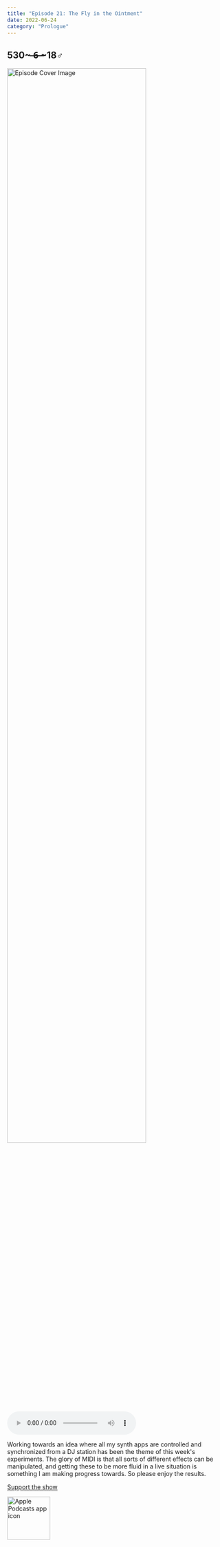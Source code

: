 ```yaml
---
title: "Episode 21: The Fly in the Ointment"
date: 2022-06-24
category: "Prologue"
---
```

## 530~ ̶6̶ ̶~18♂
<img src="https://artwork.captivate.fm/22e07fc6-2960-4348-9bb3-0a64a805ec8e/60854458c4d1acdf4e1c2f79c4137142d85d78e379bdafbd69bd34c85f5819ad.jpg" alt="Episode Cover Image" width=80%/>
<audio controls>
  <source src="https://podcasts.captivate.fm/media/b610f443-b564-4626-bd2e-84e51ce8e21b/10850642-episode-21-the-fly-in-the-ointment.mp3" type="audio/mpeg">
  Your browser does not support the audio element.
</audio>

<p>Working towards an idea where all my synth apps are controlled and synchronized from a DJ station has been the theme of this week&apos;s experiments. The glory of MIDI is that all sorts of different effects can be manipulated, and getting these to be more fluid in a live situation is something I am making progress towards. So please enjoy the results.</p><a rel="payment" href="https://www.paypal.com/donate/?hosted_button_id=WX3GRUK5BHJLS">Support the show</a>

<a href="https://podcasts.apple.com/us/podcast/living-room-music/id1608791560?tscg=30200&itsct=podcast_box_appicon&ls=1&mttnsubad=1608791560" style="display: inline-block;"><img src="https://toolbox.marketingtools.apple.com/api/v2/badges/app-icon-podcasts/standard/en-us" alt="Apple Podcasts app icon" style="width: 100px; height: 100px; vertical-align: middle; object-fit: contain;" /></a>
    